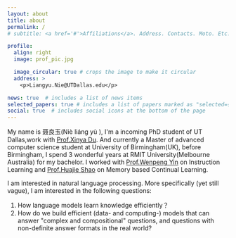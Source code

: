 ```yaml
---
layout: about
title: about
permalink: /
# subtitle: <a href='#'>Affiliations</a>. Address. Contacts. Moto. Etc.

profile:
  align: right
  image: prof_pic.jpg

  image_circular: true # crops the image to make it circular
  address: >
    <p>Liangyu.Nie@UTDallas.edu</p>

news: true  # includes a list of news items
selected_papers: true # includes a list of papers marked as "selected={true}"
social: true  # includes social icons at the bottom of the page
---
```

My name is 聂良玉(Niè liáng yù ), I'm a incoming PhD student of UT Dallas,work with [Prof.Xinya Du](https://xinyadu.github.io/index.html). And currently a Master of advanced computer science student at University of Birmingham(UK), before Birmingham, I spend 3 wonderful years at RMIT University(Melbourne Australia) for my bachelor. I worked with [Prof.Wenpeng Yin](https://www.wenpengyin.org/) on Instruction Learning and [Prof.Huajie Shao](https://shj1987.github.io/) on Memory based Continual Learning.

I am interested in natural language processing. More specifically (yet still vague), I am interested in the following questions:

1. How language models learn knowledge efficiently？
2. How do we build efficient (data- and computing-) models that can answer "complex and compositional" questions, and questions with non-definite answer formats in the real world? 
